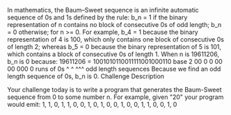 In mathematics, the Baum–Sweet sequence is an infinite automatic sequence of 0s and 1s defined by the rule:
b_n = 1 if the binary representation of n contains no block of consecutive 0s of odd length;
b_n = 0 otherwise;
for n >= 0.
For example, b_4 = 1 because the binary representation of 4 is 100, which only contains one block of consecutive 0s of length 2; whereas b_5 = 0 because the binary representation of 5 is 101, which contains a block of consecutive 0s of length 1. When n is 19611206, b_n is 0 because:
19611206 = 1001010110011111001000110 base 2
            00 0 0  00     00 000  0 runs of 0s
               ^ ^            ^^^    odd length sequences
Because we find an odd length sequence of 0s, b_n is 0.
Challenge Description

Your challenge today is to write a program that generates the Baum-Sweet sequence from 0 to some number n. For example, given "20" your program would emit:
1, 1, 0, 1, 1, 0, 0, 1, 0, 1, 0, 0, 1, 0, 0, 1, 1, 0, 0, 1, 0
